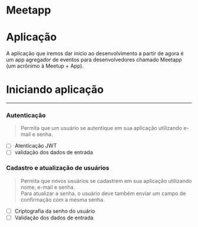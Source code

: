 # Meetapp

<h1>Aplicação</h1>

<p>A aplicação que iremos dar início ao desenvolvimento a partir de agora é um app agregador de eventos para desenvolvedores chamado Meetapp (um acrônimo à Meetup + App).</p>

# Iniciando aplicação

<hr>

<h3>Autenticação</h3>

> Permita que um usuário se autentique em sua aplicação utilizando e-mail e senha.

- [ ] Atenticação JWT
- [ ] validação dos dados de entrada

<h3>Cadastro e atualização de usuários</h3>

> Permita que novos usuários se cadastrem em sua aplicação utilizando nome, e-mail e senha. <br>
> Para atualizar a senha, o usuário deve também enviar um campo de confirmação com a mesma senha.

- [ ] Criptografia da senho do usuário
- [ ] Validação dos dados de entrada
